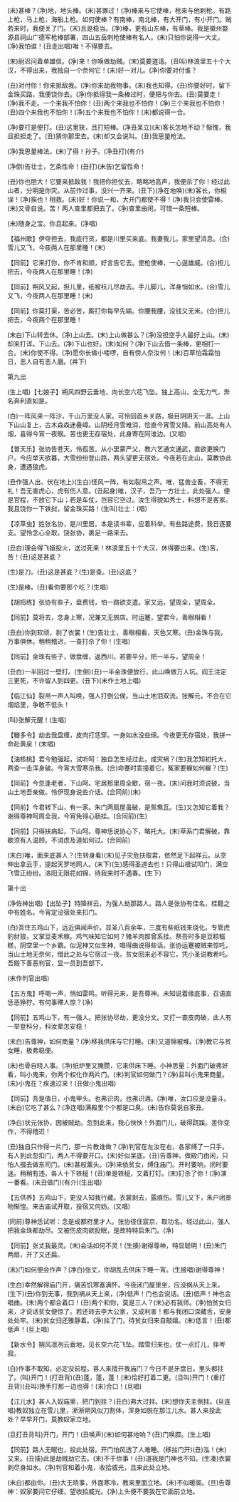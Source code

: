 <!-- { "loadSidebar": true } -->
(末)甚棒？(净)地，地头棒。(末)甚罪过！(净)棒来与它使棒，枪来与他剌枪。有路上枪，马上枪，海船上枪。如何使棒？有南棒，南北棒，有大开门，有小开门。贼若来时，我便关了门。(末)且是稳当。(净)棒，更有山东棒，有草棒。我是徽州婺源县祠山广德军枪棒部署，四山五岳刺枪使棒有名人。(末)只怕你说得一大丈。(净)我怕谁！(丑走出唱)唯！不得要去。

(末)尉迟问着单雄信。(净)来！你唤做劫贼。(末)莫要道请。(丑叫)林浪里五十个大汉，不得出来，我独自一个奈何它！(末)好一对儿。(净)你要对付谁？

(丑)对付你！你来抵敌我。(净)你来劫我物事。(末)我也知得。(丑)你要好时，留下金珠买路，我便饶你去。(净)你抵得我一条棒过时，便把与你去。(丑)莫要走！(净)我不走。一个来我不怕你！(丑)两个来我也不怕你！(净)三个来我也不怕你！(丑)四个来我也不怕你！(净)五个来我也不怕你！(末)都说得一合。

(净)要打是便打。(丑)这里狭，且打短棒。(净丑呆立)(末)客长怎地不动？惭愧，我且担担走了。(丑)猜你那里去。(末)却又会说叫。(丑)我思量枪法。

(净)我思量棒法。(末)了得！孙子。(净丑打)(有介)

(净倒)告壮士，乞条性命！(丑打)(末告)乞留性命！

(丑)你也胆大！它要来抵敌我！我把你担仗去，略略地高声，我便杀了你！经过此山者，分明是你灾。从前作过事，没兴一齐来。(丑下)(净在地唤)(末)客长，你相误！(净)挨也！相救。(末)好！你说一和，大开门都使不得！(净)我只会使雷棒。(末)又骨自说。苦！两人查里都把去了。(净)查里由闲，可惜一条短棒。

(末)随身之宝。你且起来。(净唱)

【福州歌】伊夺担去，我底行货，都是川里买来底。我妻我儿，家里望消息。(合)雪儿又飞，今夜两人在那里睡！(末)

【同前】它来打你，你不肯和顺，好言告它去。使枪使棒，一心逞雄威。(合)担儿把去，今夜两人在那里睡！(净)

【同前】朔风又起，担儿里，纸被袄儿尽劫去。手儿脚儿，浑身悄如水。(合)雪儿又飞，今夜两人在那里睡！(末)

【同前】你莫打渠，苦必苦，厮打你每早先输。你腰我腰，没钱又无米。(合)担儿把去，今夜两个在那里睡！

(末白)下山转去休。(净)上山去。(末)上山做甚么？(净)没担空手人最好上山。(末)却来打诨。下山去。(净)下山也好。(末)如何？(净)下山去借一条棒，更相打一合。(末)你使不得。(净)愿你长做小喽啰，自有傍人奈汝何！(末)百草怕霜霜怕日，恶人自有恶人磨。(并下)

第九出

(生上唱)【七娘子】朔风四野云垂地，向长空六花飞坠。独上高山，全无力气，奔名奔利直如是。

(白)一阵风来一阵沙，千山万里没人家。可怜回首乡关路，极目阴阴天一涯。上山下山山复上，古木森森迷叠嶂。山阴经月雪难消，恰直今宵雪又降。前山高处有人烟，喜得今宵一夜眠。苦也更无存宿处，此身寄在阿谁边。(又唱)

【普天乐】张协告苍天，怜孤苦。从小里蒙严父，教六艺通文通武，直欲更换门户。今应举天欲暮，大雪纷纷登山路，两头望更无宿处。今夜若在此山，莫教协此身，遭遇狼虎。

(丑作强人出、伏在地上)(生白)怪风一阵，有如裂帛之声。唯，猛兽业畜，不得无礼！吾无害虎心，虎有伤人意。(丑起身)唯，汉子，吾乃一方壮士，此处强人。便是官程，不放它下山；若是车仗，岂容它空过。汝生得貌如秀士，料想不是客家。我且饶你一下铁挝，留金珠买路！(生叫)壮士：(唱)

【凉草虫】姓张名协，是川里居。本是读书辈，应着科举。有些路途费，我日逐要支。望怜念心全取，饶张协，裹足一路来去。

(丑白)理会得飞娥投火，送过死来！林浪里五十个大汉，休得要出来。(生)苦，苦！(丑)这是甚底？

(生)是刀。(丑)这是甚底？(生)是查。(丑)这底？

(生)是棒。(丑)看你要那个吃？(生唱)

【胡捣练】张协有些子，盘费钱，怕一路欲支遣。家又远，望周全，望周全。

【同前】莫将去，念身上寒，况兼又无旅店。时运蹇，望君今，善眼相看！

(丑白)你到软顽，剥了衣裳！(生)告壮士，善眼相看，天色又寒。(丑)金珠与我，万事俱休。稍稍稽迟，一查打杀了你！(生唱)

【同前】金珠有些子，做盘缠，返西川。若要平分，把一半与，望周全！

(丑白)一半回过一壁打。(生倒)(丑)一半金珠便放行，此山唤做万人坑。阎王注定三更死，不许留人到四更。(丑下)(末作土地上唱)

【临江仙】裂帛一声人叫唤，强人打倒公侯。当山土地泪双流。张解元，不合在它烟焰里，争敢不低头！

(叫)张解元醒！(生唱)

【糖多令】劫去我盘缠，皮肉打恁穿。一身如水没些绵。今夜更无存宿处，我拼一命赴黄泉！(末唱)

【油核桃】君今勉强起，试听呵：独自怎生经过此，成灾祸？(生)我怎知初托大，两查一击浑身破。今宵大雪寒杀我。(合)命蹇时乖撞着它，冤家要軃如何軃？(生)

【同前】今忽逢老者，下山呵。宅居那里周全歇，宿一夜。(末)问我时须说破，当山土地吾亲做。怜伊现身说些介话。(合同前)(末)

【同前】今君转下山，有一家。朱门两扇屋虽破，是鸳鸯瓦。(生)又怎知它着我？谢得尊神呵周全我，今宵免得心肠挂。(合同前)(生)

【同前】只得扶病起，下山呵。尊神恁说协心下，略托大。(末)草系门君解破，靠歇须有人温顾。不消虑及道如何过。(合同前)

(末白)唯，面来底甚人？(生转身看)(末)见子灾危扶取君，依然足下起祥云。从空伸出拿云手，提起天罗地网人。(末下)(生)感得圣道去也！只得山根试叩门，满空飞雪正纷纷。洛阳无限花如锦，待我来时不遇春。(生下)

第十出

(净佐神出唱)【出坠子】特降祥云，为强人劫那路人。路人是张协有佳名，桂籍之中有姓名。今宵定没宿处来扣门。

(白)吾住五鸡山下，远近俱闻声价。显圣八百余年，三度有些纸钱来烧化。专管虎豹豺狼，又掌豆麦禾稼。鸡气味知它如何？猪羊肉那曾系挂。祭吾时多是豆粽糍糕，阴空里一个乡霸。似泥神又似生神，唱得曲说得些话。张协运蹇被贼来惊吒，当山土地无奈何，借此之处与它宿过一夜。贫女回来必不容它，凭小圣说教希吒。吾殿下善恶判官，显一员到吾部下。

(末作判官出唱)

【五方鬼】呼喝一声，悄如雷鸣。听得元来，是吾尊神。未知说着缘底事，召语直恁恶狰狞。有何事殢人惊？(净)

【同前】五鸡山下，有一强人。把张协尽劫，更没分文。又打一查皮肉破，此人有一举登科分，科汝辈怎安稳！

(末白)告尊神，如何商量？(净)移我供床与它打睡。(末)又道锦被堆。(净)教它与贫女睡，极弗稳便。

(末)也骨自晓人事。(净)纸炉里又腌臜，它来供床下睡。小神思量：外面门破弗好看，叫小鬼来，你两个权化作两片门。(末)判官如何做门？(净)且叫小鬼来商量。(末)小鬼在？疾速过来！(丑做小鬼出唱)

【同前】吾是值日，小鬼甲头。也弗识肉，也弗识酒。(净)唯，汝口应是没量斗。(末白)它吃了甚么？(净连唱)满殿里个个都是口臭。(末)告你莫说自家丑。

(净白)状元张协，因被贼劫。忽到此来，我心怏怏！外面门儿，破得跷蹊。差你变作，不得稽迟！

(丑)独自只作得一片门，那一片教谁做？(净)判官在左汝在右，各家缚了一只手。有人到此忽扣门，两人不得要开口。(末)好似呆底。(丑)告尊神，做殿门由闲，只怕人掇去做东司门。(末)甚般薰头。(净)来依贫女，缚住庙门。开时要响，闭时要迷。稍稍有违，各人十下铁槌！(丑)单是铁槌，又着打钉。(末)钉杀了你！(净)演一番看。(末丑做门)(有介)(生出唱)

【五供养】五鸡山下，更没人知我行藏。衣裳剥去，露痕伤。雪儿又下，朱户闭景物惭惶。来古庙试开取，投宿又何妨。(又唱)

(同前)尊神恁试听：念是成都府里才人。张协径住宸京，取功名。经过此山，强人把我金珠都劫尽。又被伤皮肉欲投眠，是故特特启朱门。(净)

【同前】张丈我最灵。(末)会话如何不灵！(生揍)谢得尊神，特显聪明！(丑)朱门两扇，开了又还扁。

(末)门如何便会作声？(净白)张丈，你胡乱去供床下睡一宵。(生接唱)谢得尊神！

(生白)幸然解得庙门开，痛苦饥寒塞满怀。今夜闭门屋里坐，应没祸从天上来。(生下)(丑)你到无事，我到祸从天上来，(净)低声！门也会说话。(丑)低声！神也会唱曲。(末)两个都合着口！(丑)两个和你，莫是三人？(末)必有我师。(净)怕贫女归来，才说话贫女便惊了。若还转去李大公家，又成利害！都与我闭口深藏舌，安身处处牢。(末)贫女归还雅静着。(净)拄了门，待贫女归来自敲嬉。(末)低言！(丑)都低声！(旦上唱)

【新水令】朔风凛冽云垂地，见长空六花飞坠。踏雪归来也，仗一点灯儿，伴岑寂。

(白)作事不取知，必定没前程。甚人来擅开我庙门？今日不是牙盘日，里头都拄了。(叫)开门！(打丑背)(丑)蓬，蓬，蓬！(末)恰好打着二更。(旦叫)开门！(重打丑背)(丑叫)换手打那一边也得！(末)合口！(旦唱)

【江儿水】甚人入奴庙里，把门到拄？(丑白)弗大过拄。(末)想你夫主倒拄。(旦连唱)教奴独立在雪儿里，淅淅朔风似刀割体，浑身如脱在那江儿水。甚人来投此处？早早开门，莫教奴家立地。

(旦打丑背叫)开门，开门！(丑唤声)(末)如何甚地响？(丑)门唤腔。(生上唱)

【同前】路人无眠也，投此处宿。开门怕风透了人难睡。(移拄门开)(丑)泓！(末)又来。(丑揍)此是劫贼劫它去。(末)不干你事！(丑)道我是门神也不知。(生凑)衣裳剥尽身如水。(净)判官和着小鬼，收拾威光，且来此处立地。

(末白)都由你。(丑)大王晓事，外面寒冷，教来里面立地。(末)不似暖阁。(旦)告尊神：奴家要问它仔细，望收拾威光。(净)上头便不要我在它面前立地。

